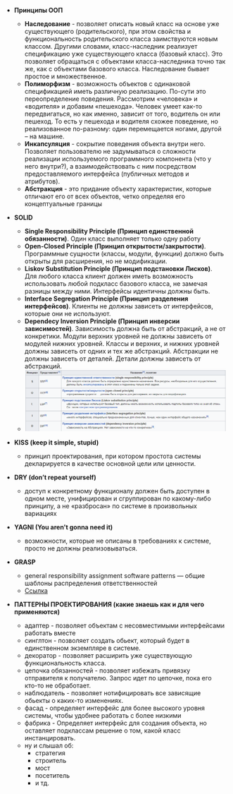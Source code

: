 - **Принципы ООП**
  - __Наследование__ - позволяет описать новый класс на основе уже существующего (родительского), при этом свойства и функциональность родительского класса заимствуются новым классом. Другими словами, класс-наследник реализует спецификацию уже существующего класса (базовый класс). Это позволяет обращаться с объектами класса-наследника точно так же, как с объектами базового класса. Наследование бывает простое и множественное.
  - __Полиморфизм__ - возможность объектов с одинаковой спецификацией иметь различную реализацию. По-сути это переопределение поведения. Рассмотрим «человека» и «водителя» и добавим «пешехода». Человек умеет как-то передвигаться, но как именно, зависит от того, водитель он или пешеход. То есть у пешехода и водителя схожее поведение, но реализованное по-разному: один перемещается ногами, другой – на машине.
  - __Инкапсуляция__ - сокрытие поведения объекта внутри него. Позволяет пользователю не задумываться о сложности реализации используемого программного компонента (что у него внутри?), а взаимодействовать с ним посредством предоставляемого интерфейса (публичных методов и атрибутов).
  - __Абстракция__ - это придание объекту характеристик, которые отличают его от всех объектов, четко определяя его концептуальные границы


- **SOLID**

  - **Single Responsibility Principle (Принцип единственной обязанности)**. Один класс выполняет только одну работу
  - **Open-Closed Principle (Принцип открытости/закрытости)**. Программные сущности (классы, модули, функции) должно быть открыты для расширения, но не модификации.
  - **Liskov Substitution Principle (Принцип подстановки Лисков)**. Для любого класса клиент должен иметь возможность использовать любой подкласс базового класса, не замечая разницы между ними. Интерфейсы идентичны должны быть.
  - **Interface Segregation Principle (Принцип разделения интерфейсов)**. Клиенты не должны зависеть от интерфейсов, которые они не используют.
  - **Dependecy Inversion Principle (Принцип инверсии зависимостей)**. Зависимость должна быть от абстракций, а не от конкретики. Модули верхних уровней не должны зависеть от модулей нижних уровней. Классы и верхних, и нижних уровней должны зависеть от одних и тех же абстракций. Абстракции не должны зависеть от деталей. Детали должны зависеть от абстракций.
  - ![img.png](pictures/principles/img.png)


- **KISS (keep it simple, stupid)**
  - принцип проектирования, при котором простота системы декларируется в качестве основной цели или ценности.


- **DRY (don’t repeat yourself)**
  - доступ к конкретному функционалу должен быть доступен в одном месте, унифицирован и сгруппирован по какому-либо принципу, а не «разбросан» по системе в произвольных вариациях


- **YAGNI (You aren't gonna need it)**
  - возможности, которые не описаны в требованиях к системе, просто не должны реализовываться.


- **GRASP**
  - general responsibility assignment software patterns — общие шаблоны распределения ответственностей
  - [Ссылка](https://ru.wikipedia.org/wiki/GRASP)


- **ПАТТЕРНЫ ПРОЕКТИРОВАНИЯ (какие знаешь как и для чего применяются)**
  - адаптер - позволяет объектам с несовместимыми интерфейсами работать вместе
  - синглтон - позволяет создать обьект, который будет в единственном экземпляре в системе.
  - декоратор - позволяет расширить уже существующую функциональность класса.
  - цепочка обязанностей - позволяет избежать привязку отправителя к получателю. Запрос идет по цепочке, пока его кто-то не обработает.
  - наблюдатель - позволяет нотифицировать все зависящие обьекты о каких-то изменениях.
  - фасад - определяет интерфейс для более высокого уровня системы, чтобы удобнее работать с более низкими
  - фабрика - Определяет интерфейс для создания объекта, но оставляет подклассам решение о том, какой класс инстанцировать.
  - ну и слышал об:
    - стратегия
    - строитель
    - мост
    - посетитель
    - и тд.
